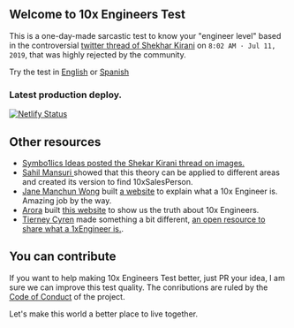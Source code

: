 ## Welcome to 10x Engineers Test

This is a one-day-made sarcastic test to know your "engineer level" based in the controversial [twitter thread of Shekhar Kirani](https://twitter.com/skirani/status/1149302828420067328) on `8:02 AM · Jul 11, 2019`, that was highly rejected by the community.

Try the test in [English](https://10xengineers.netlify.com) or [Spanish](https://10xengineers.netlify.com/es/)

### Latest production deploy.

[![Netlify Status](https://api.netlify.com/api/v1/badges/0a5b853b-fcf5-4240-ade0-ef7f346f2e81/deploy-status)](https://app.netlify.com/sites/10xengineers/deploys)

## Other resources

- [Symbo1lics Ideas posted the Shekar Kirani thread on images.](https://twitter.com/Symbo1ics/status/1150141085580218368)
- [Sahil Mansuri ](https://twitter.com/SVMansuri/status/1150052033350660096)showed that this theory can be applied to different areas and created its version to find 10xSalesPerson.
- [Jane Manchun Wong](https://twitter.com/wongmjane) built [a website](http://10x.engineer/) to explain what a 10x Engineer is. Amazing job by the way.
- [Arora](https://twitter.com/AroraXD) built [this website](https://10xengineer.glitch.me/) to show us the truth about 10x Engineers.
- [Tierney Cyren](https://twitter.com/bitandbang) made something a bit different, [an open resource to share what a 1xEngineer is.](https://1x.engineer/).

## You can contribute

If you want to help making 10x Engineers Test better, just PR your idea, I am sure we can improve this test quality. The conributions are ruled by the [Code of Conduct](/cajotafer/10xengineers/blob/master/CODE_OF_CONDUCT.md) of the project.

Let's make this world a better place to live together.
